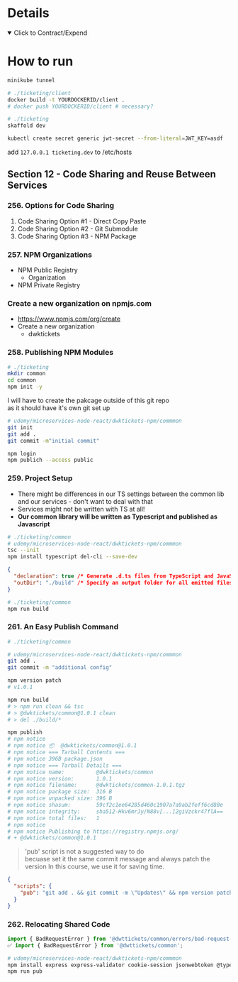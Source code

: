 # Details

<details open> 
  <summary>Click to Contract/Expend</summary>

# How to run

```sh
minikube tunnel

# ./ticketing/client
docker build -t YOURDOCKERID/client .
# docker push YOURDOCKERID/client # necessary?

# ./ticketing
skaffold dev

kubectl create secret generic jwt-secret --from-literal=JWT_KEY=asdf
```

add `127.0.0.1 ticketing.dev` to /etc/hosts

## Section 12 - Code Sharing and Reuse Between Services

### 256. Options for Code Sharing

1. Code Sharing Option #1 - Direct Copy Paste
2. Code Sharing Option #2 - Git Submodule
3. Code Sharing Option #3 - NPM Package

### 257. NPM Organizations

- NPM Public Registry
  - Organization
- NPM Private Registry

### Create a new organization on npmjs.com

- https://www.npmjs.com/org/create
- Create a new organization
  - dwktickets

### 258. Publishing NPM Modules

```sh
# ./ticketing
mkdir common
cd common
npm init -y
```

I will have to create the pakcage outside of this git repo\
as it should have it's own git set up

```sh
# udemy/microservices-node-react/dwktickets-npm/commmon
git init
git add .
git commit -m"initial commit"

npm login
npm publich --access public
```

### 259. Project Setup

- There might be differences in our TS settings between the common lib and our services - don't want to deal with that
- Services might not be written with TS at all!
- **Our common library will be written as Typescript and published as Javascript**

```sh
# ./ticketing/common
# udemy/microservices-node-react/dwktickets-npm/commmon
tsc --init
npm install typescript del-cli --save-dev
```

```json
{
  "declaration": true /* Generate .d.ts files from TypeScript and JavaScript files in your project. */,
  "outDir": "./build" /* Specify an output folder for all emitted files. */
}
```

```sh
# ./ticketing/common
npm run build
```

### 261. An Easy Publish Command

```sh
# ./ticketing/common

```

```sh
# udemy/microservices-node-react/dwktickets-npm/commmon
git add .
git commit -m "additional config"

npm version patch
# v1.0.1

npm run build
# > npm run clean && tsc
# > @dwktickets/common@1.0.1 clean
# > del ./build/*

npm publish
# npm notice
# npm notice 📦  @dwktickets/common@1.0.1
# npm notice === Tarball Contents ===
# npm notice 396B package.json
# npm notice === Tarball Details ===
# npm notice name:          @dwktickets/common
# npm notice version:       1.0.1
# npm notice filename:      @dwktickets/common-1.0.1.tgz
# npm notice package size:  316 B
# npm notice unpacked size: 396 B
# npm notice shasum:        59cf2c1ee64285d460c1907a7a9ab2feff6cd80e
# npm notice integrity:     sha512-Hkv6mrJy/N88v[...]2giVzckr47flA==
# npm notice total files:   1
# npm notice
# npm notice Publishing to https://registry.npmjs.org/
# + @dwktickets/common@1.0.1
```

> 'pub' script is not a suggested way to do \
> becuase set it the same commit message and always patch the version
> In this course, we use it for saving time.

```json
{
  "scripts": {
    "pub": "git add . && git commit -m \"Updates\" && npm version patch && npm run build && npm publish"
  }
}
```

### 262. Relocating Shared Code

```ts
import { BadRequestError } from '@dwttickets/common/errors/bad-request-error';
✅ import { BadRequestError } from '@dwttickets/common';
```

```sh
# udemy/microservices-node-react/dwktickets-npm/commmon
npm install express express-validator cookie-session jsonwebtoken @types/express @types/cookie-session @types/jsonwebtoken
npm run pub
```

</details>
